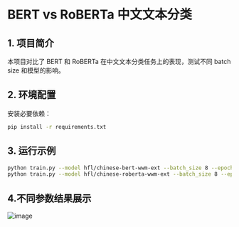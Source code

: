 # BERT vs RoBERTa 中文文本分类

## 1. 项目简介
本项目对比了 BERT 和 RoBERTa 在中文文本分类任务上的表现，测试不同 batch size 和模型的影响。

## 2. 环境配置
安装必要依赖：
```bash
pip install -r requirements.txt
```

## 3. 运行示例
```bash
python train.py --model hfl/chinese-bert-wwm-ext --batch_size 8 --epochs 3
python train.py --model hfl/chinese-roberta-wwm-ext --batch_size 8 --epochs 3
```
## 4.不同参数结果展示
![image](https://github.com/user-attachments/assets/ddae453c-2272-42ae-b23e-7d9a7c505ea5)
